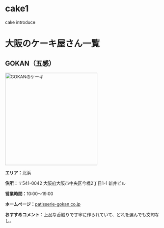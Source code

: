 # cake1
cake introduce
<!DOCTYPE html>
<html lang="ja">
<head>
  <meta charset="UTF-8">
  <title>大阪のケーキ屋さん一覧</title>
</head>
<body>
  <h1>大阪のケーキ屋さん一覧</h1>

  <div>
    <h2>GOKAN（五感）</h2>
    <img src="GOKANケーキ.jpg" alt="GOKANのケーキ" width="300">
    <p><strong>エリア：</strong>北浜</p>
    <p><strong>住所：</strong>〒541-0042 大阪府大阪市中央区今橋2丁目1-1 新井ビル</p>
    <p><strong>営業時間：</strong>10:00〜19:00</p>
    <p><strong>ホームページ：</strong><a href="https://patisserie-gokan.co.jp" target="_blank">patisserie-gokan.co.jp</a></p>
    <p><strong>おすすめコメント：</strong>上品な舌触りで丁寧に作られていて、どれを選んでも文句なし。</p>
  </div>
